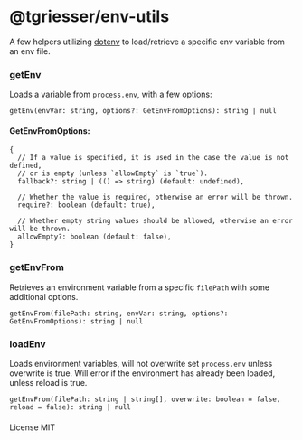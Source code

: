 # @tgriesser/env-utils

A few helpers utilizing [dotenv](https://github.com/motdotla/dotenv) to load/retrieve a specific env variable from an env file.

### getEnv

Loads a variable from `process.env`, with a few options:

```
getEnv(envVar: string, options?: GetEnvFromOptions): string | null
```

#### GetEnvFromOptions:
```
{
  // If a value is specified, it is used in the case the value is not defined, 
  // or is empty (unless `allowEmpty` is `true`).
  fallback?: string | (() => string) (default: undefined),

  // Whether the value is required, otherwise an error will be thrown.
  require?: boolean (default: true),

  // Whether empty string values should be allowed, otherwise an error will be thrown.
  allowEmpty?: boolean (default: false),
}
```

### getEnvFrom

Retrieves an environment variable from a specific `filePath` with some additional options.

```
getEnvFrom(filePath: string, envVar: string, options?: GetEnvFromOptions): string | null
```

### loadEnv

Loads environment variables, will not overwrite set `process.env` unless overwrite is true. Will error if the environment has already been loaded, unless reload is true.

```
getEnvFrom(filePath: string | string[], overwrite: boolean = false, reload = false): string | null
```


#### 

License MIT